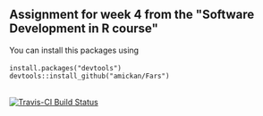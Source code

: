 ## Assignment for week 4 from the "Software Development in R course"

You can install this packages using </br></br>
```install.packages("devtools")``` </br>
```devtools::install_github("amickan/Fars")```</br></br>

[![Travis-CI Build Status](https://travis-ci.org/amickan/fars.svg?branch=master)](https://travis-ci.org/amickan/fars)
